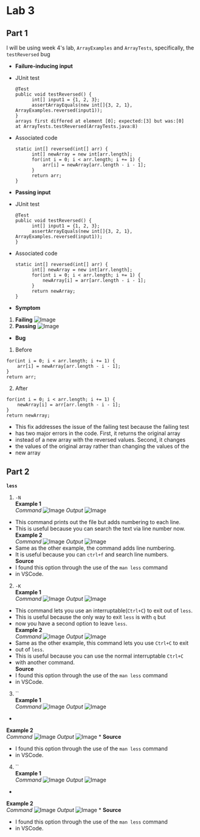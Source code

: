# __Lab 3__
## __Part 1__
I will be using week 4's lab, `ArrayExamples` and `ArrayTests`, specifically, the `testReversed` bug

* __Failure-inducing input__
* JUnit test
  ```
  @Test
  public void testReversed() {
        int[] input1 = {1, 2, 3};
        assertArrayEquals(new int[]{3, 2, 1}, ArrayExamples.reversed(input1));
  }
  arrays first differed at element [0]; expected:[3] but was:[0]
  at ArrayTests.testReversed(ArrayTests.java:8)
  ```
 
* Associated code
  ```
  static int[] reversed(int[] arr) {
        int[] newArray = new int[arr.length];
        for(int i = 0; i < arr.length; i += 1) {
            arr[i] = newArray[arr.length - i - 1];
        }
        return arr;
  }
  ```
* __Passing input__
* JUnit test
  ```
  @Test
  public void testReversed() {
        int[] input1 = {1, 2, 3};
        assertArrayEquals(new int[]{3, 2, 1}, ArrayExamples.reversed(input1));
  }
  ```
* Associated code
  ```
  static int[] reversed(int[] arr) {
        int[] newArray = new int[arr.length];
        for(int i = 0; i < arr.length; i += 1) {
            newArray[i] = arr[arr.length - i - 1];
        }
        return newArray;
  }
  ```
* __Symptom__
1) __Failing__
  ![Image](testFail.png)
2) __Passing__
  ![Image](testPass.png)
  
* __Bug__
1) Before
  ```
  for(int i = 0; i < arr.length; i += 1) {
      arr[i] = newArray[arr.length - i - 1];
  }
  return arr;
  ```
2) After
  ```
  for(int i = 0; i < arr.length; i += 1) {
      newArray[i] = arr[arr.length - i - 1];
  }
  return newArray;
  ```
* This fix addresses the issue of the failing test because the failing test
* has two major errors in the code. First, it returns the original array
* instead of a new array with the reversed values. Second, it changes
* the values of the original array rather than changing the values of the
* new array

## __Part 2__
__`less`__
1. `-N`\
__Example 1__\
_Command_
![Image](lessNumCommand.png)
_Output_
![Image](lessNum.png)
* This command prints out the file but adds numbering to each line.
* This is useful because you can search the text via line number now.\
__Example 2__\
_Command_
![Image](lessNumCommandTwo.png)
_Output_
![Image](lessNumTwo.png)
* Same as the other example, the command adds line numbering.
* It is useful because you can `ctrl+f` and search line numbers.\
__Source__
* I found this option through the use of the `man less` command
* in VSCode.
2. `-K`\
__Example 1__\
_Command_
![Image](lessQuitCommand.png)
_Output_
![Image](lessQuit.png)
* This command lets you use an interruptable(`Ctrl+C`) to exit out of `less`.
* This is useful because the only way to exit `less` is with `q` but
* now you have a second option to leave `less`.  \
__Example 2__\
_Command_
![Image](lessQuitCommandTwo.png)
_Output_
![Image](lessQuitTwo.png)
* Same as the other example, this command lets you use `Ctrl+C` to exit
* out of `less`.
* This is useful because you can use the normal interruptable `Ctrl+C`
* with another command.\
__Source__
* I found this option through the use of the `man less` command
* in VSCode.
3. ``\
__Example 1__\
_Command_
![Image](.png)
_Output_
![Image](.png)
*
__Example 2__\
_Command_
![Image](.png)
_Output_
![Image](.png)
*
__Source__
* I found this option through the use of the `man less` command
* in VSCode.
4. ``\
__Example 1__\
_Command_
![Image](.png)
_Output_
![Image](.png)
*
__Example 2__\
_Command_
![Image](.png)
_Output_
![Image](.png)
*
__Source__
* I found this option through the use of the `man less` command
* in VSCode.
  
